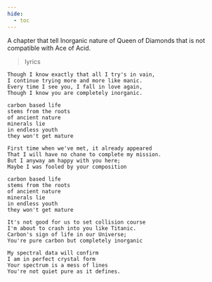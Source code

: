 ```yaml
---
hide:
  - toc
---
```


A chapter that tell Inorganic nature of Queen of Diamonds that is not compatible with
Ace of Acid.

> lyrics

    Though I know exactly that all I try's in vain,
    I continue trying more and more like manic.
    Every time I see you, I fall in love again,
    Though I know you are completely inorganic.
    
    carbon based life
    stems from the roots
    of ancient nature
    minerals lie
    in endless youth
    they won't get mature
    
    First time when we've met, it already appeared
    That I will have no chane to complete my mission.
    But I anyway am happy with you here;
    Maybe I was fooled by your composition
    
    carbon based life
    stems from the roots
    of ancient nature
    minerals lie
    in endless youth
    they won't get mature
    
    It's not good for us to set collision course
    I'm about to crash into you like Titanic.
    Carbon's sign of life in our Universe;
    You're pure carbon but completely inorganic
    
    My spectral data will confirm
    I am in perfect crystal form
    Your spectrum is a mess of lines
    You're not quiet pure as it defines.